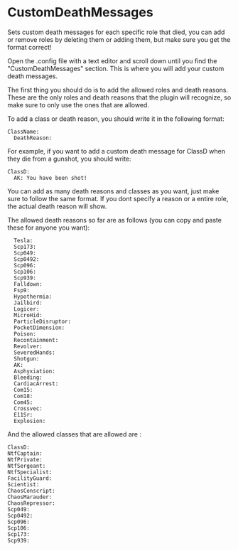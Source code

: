 # CustomDeathMessages
Sets custom death messages for each specific role that died, you can add or remove roles by deleting them or adding them, but make sure you get the format correct!

Open the .config file with a text editor and scroll down until you find the "CustomDeathMessages" section. This is where you will add your custom death messages.

The first thing you should do is to add the allowed roles and death reasons. These are the only roles and death reasons that the plugin will recognize, so make sure to only use the ones that are allowed.

To add a class or death reason, you should write it in the following format:


    ClassName:
      DeathReason:
      
For example, if you want to add a custom death message for ClassD when they die from a gunshot, you should write:

    ClassD:
      AK: You have been shot!
  
You can add as many death reasons and classes as you want, just make sure to follow the same format. If you dont specify a reason or a entire role, the actual death reason will show.

The allowed death reasons so far are as follows (you can copy and paste these for anyone you want): 

      Tesla: 
      Scp173: 
      Scp049: 
      Scp0492: 
      Scp096: 
      Scp106: 
      Scp939: 
      Falldown: 
      Fsp9: 
      Hypothermia: 
      Jailbird: 
      Logicer: 
      MicroHid: 
      ParticleDisruptor: 
      PocketDimension: 
      Poison: 
      Recontainment: 
      Revolver: 
      SeveredHands: 
      Shotgun: 
      AK: 
      Asphyxiation: 
      Bleeding: 
      CardiacArrest: 
      Com15: 
      Com18: 
      Com45: 
      Crossvec: 
      E11Sr: 
      Explosion: 

And the allowed classes that are allowed are : 

    ClassD:
    NtfCaptain: 
    NtfPrivate: 
    NtfSergeant: 
    NtfSpecialist: 
    FacilityGuard: 
    Scientist: 
    ChaosConscript: 
    ChaosMarauder: 
    ChaosRepressor: 
    Scp049: 
    Scp0492: 
    Scp096: 
    Scp106:
    Scp173: 
    Scp939: 
